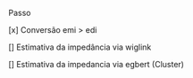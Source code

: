 Passo

 [x] Conversão emi > edi
 
 [] Estimativa da impedância via wiglink
 
 [] Estimativa da impedancia via egbert (Cluster)
